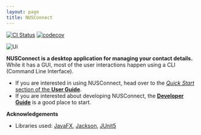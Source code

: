 ```yaml
---
layout: page
title: NUSConnect
---
```


[![CI Status](https://github.com/se-edu/addressbook-level3/workflows/Java%20CI/badge.svg)](https://github.com/se-edu/addressbook-level3/actions)
[![codecov](https://codecov.io/gh/se-edu/addressbook-level3/branch/master/graph/badge.svg)](https://codecov.io/gh/se-edu/addressbook-level3)

![Ui](images/Ui.png)

**NUSConnect is a desktop application for managing your contact details.** While it has a GUI, most of the user interactions happen using a CLI (Command Line Interface).

* If you are interested in using NUSConnect, head over to the [_Quick Start_ section of the **User Guide**](UserGuide.html#quick-start).
* If you are interested about developing NUSConnect, the [**Developer Guide**](DeveloperGuide.html) is a good place to start.


**Acknowledgements**

* Libraries used: [JavaFX](https://openjfx.io/), [Jackson](https://github.com/FasterXML/jackson), [JUnit5](https://github.com/junit-team/junit5)

